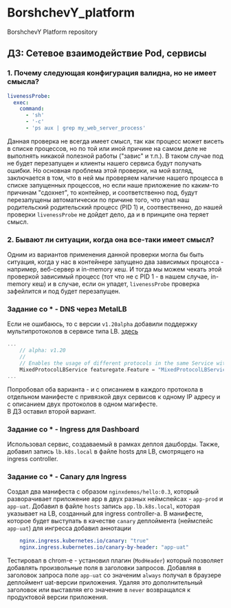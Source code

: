 # BorshchevY_platform
BorshchevY Platform repository

## ДЗ: Сетевое взаимодействие Pod, сервисы

### 1. Почему следующая конфигурация валидна, но не имеет смысла?
```yaml
livenessProbe:
  exec:
    command:
      - 'sh'
      - '-c'
      - 'ps aux | grep my_web_server_process'
```
Данная проверка не всегда имеет смысл, так как процесс может висеть в списке процессов, но по той или иной причине на самом деле не выполнять никакой полезной работы ("завис" и т.п.). В таком случае под не будет перезапущен и клиенты нашего сервиса будут получать ошибки.
Но основная проблема этой проверки, на мой взгляд, заключается в том, что в ней мы проверяем наличие нашего процесса в списке запущенных процессов, но если наше приложение по каким-то причинам "сдохнет", то контейнер, и соответственно под, будут перезапущены автоматически по причине того, что упал наш родительский родительский процесс (PID 1) и, соотвественно, до нашей проверки `livenessProbe` не дойдет дело, да и в принципе она теряет смысл. 

### 2. Бывают ли ситуации, когда она все-таки имеет смысл?
Одним из вариантов применения данной проверки могла бы быть ситуация, когда у нас в контейнере запущено два зависимых процесса - например, веб-сервер и in-memory кеш. И тогда мы можем чекать этой проверкой зависимый процесс (тот что не с PID 1 - в нашем случае, in-memory кеш) и в случае, если он упадет, `livenessProbe` проверка зафейлится и под будет перезапущен.

### Задание со * - DNS через MetalLB
Если не ошибаюсь, то с версии `v1.20alpha` добавили поддержку мультипротоколов в сервисе типа LB.
[здесь](https://github.com/kubernetes/kubernetes/pull/94028/files)  
```go
...
	// alpha: v1.20
	//
	// Enables the usage of different protocols in the same Service with type=LoadBalancer
	MixedProtocolLBService featuregate.Feature = "MixedProtocolLBService"
...
```
Попробовал оба варианта - и с описанием в каждого протокола в отдельном манифесте с привязкой двух сервисов к одному IP адресу и с описанием двух протоколов в одном магифесте.  
В ДЗ оставил второй вариант.

### Задание со * - Ingress для Dashboard
Использовал сервис, создаваемый в рамках деплоя дашборды.
Также, добавил запись `lb.k8s.local` в файле hosts для LB, смотрящего на ingress controller.

### Заданиe со * - Canary для Ingress
Создал два манифеста с образом `nginxdemos/hello:0.3`, который разворачивает приложение app в двух разных неймспейсах - `app-prod` и `app-uat`. Добавил в файле `hosts` запись `app.lb.k8s.local`, которая указывает на LB, созданный для ingress controller-a.
В манифесте, которое будет выступать в качестве `canary` деплоймента (неймспейс `app-uat`) для ингресса добавил аннотации
```yaml
    nginx.ingress.kubernetes.io/canary: "true"
    nginx.ingress.kubernetes.io/canary-by-header: "app-uat"
```  
Тестировал в chrom-e - установил плагин (`ModHeader`) который позволяет добавлять произвольные поля в заголовки запросов.
Добавляя в заголовок запроса поле `app-uat` со значеним `always` получал в браузере деплоймент uat-версии приложения. Удаляя это дополнительный заголовок или выставляя его значение в `never` возвращался к продуктовой версии приложения.